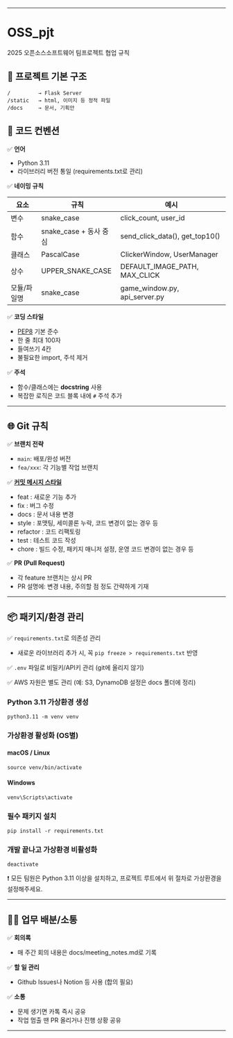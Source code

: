 


---
# OSS_pjt
2025 오픈소스소프트웨어 팀프로젝트 협업 규칙

## 📁 프로젝트 기본 구조
```
/         → Flask Server
/static   → html, 이미지 등 정적 파일
/docs     → 문서, 기획안
```

## 📏 코드 컨벤션

✅ **언어**  
- Python 3.11
- 라이브러리 버전 통일 (requirements.txt로 관리)

✅ **네이밍 규칙**

| 요소     | 규칙                 | 예시                             |
|--------|--------------------|--------------------------------|
| 변수     | snake_case         | click_count, user_id           |
| 함수     | snake_case + 동사 중심 | send_click_data(), get_top10() |
| 클래스    | PascalCase         | ClickerWindow, UserManager     |
| 상수     | UPPER_SNAKE_CASE   | DEFAULT_IMAGE_PATH, MAX_CLICK  |
| 모듈/파일명 | snake_case         | game_window.py, api_server.py  |

✅ **코딩 스타일**
- [PEP8](https://peps.python.org/pep-0008/) 기본 준수
- 한 줄 최대 100자
- 들여쓰기 4칸
- 불필요한 import, 주석 제거

✅ **주석**
- 함수/클래스에는 **docstring** 사용
- 복잡한 로직은 코드 블록 내에 `#` 주석 추가

---

## 🌐 Git 규칙

✅ **브랜치 전략**
- `main`: 배포/완성 버전
- `fea/xxx`: 각 기능별 작업 브랜치

✅ [**커밋 메시지 스타일**](https://github.com/gyoogle/tech-interview-for-developer/blob/master/ETC/Git%20Commit%20Message%20Convention.md#%EC%BB%A4%EB%B0%8B-%EB%A9%94%EC%8B%9C%EC%A7%80-%ED%98%95%EC%8B%9D)
- feat : 새로운 기능 추가
- fix : 버그 수정
- docs : 문서 내용 변경
- style : 포맷팅, 세미콜론 누락, 코드 변경이 없는 경우 등
- refactor : 코드 리팩토링
- test : 테스트 코드 작성
- chore : 빌드 수정, 패키지 매니저 설정, 운영 코드 변경이 없는 경우 등

✅ **PR (Pull Request)**
- 각 feature 브랜치는 상시 PR
- PR 설명에: 변경 내용, 주의할 점 정도 간략하게 기재

---

## 📦 패키지/환경 관리

✅ `requirements.txt`로 의존성 관리  
- 새로운 라이브러리 추가 시, 꼭 `pip freeze > requirements.txt` 반영

✅ `.env` 파일로 비밀키/API키 관리 (git에 올리지 않기)

✅ AWS 자원은 별도 관리 (예: S3, DynamoDB 설정은 docs 폴더에 정리)

### Python 3.11 가상환경 생성
`python3.11 -m venv venv`

### 가상환경 활성화 (OS별)
#### macOS / Linux
`source venv/bin/activate`

#### Windows
`venv\Scripts\activate`

### 필수 패키지 설치
`pip install -r requirements.txt`

### 개발 끝나고 가상환경 비활성화
`deactivate`

❗ 모든 팀원은 Python 3.11 이상을 설치하고, 프로젝트 루트에서 위 절차로 가상환경을 설정해주세요.

---

## 🏃‍♀️ 업무 배분/소통

✅ **회의록**  
- 매 주간 회의 내용은 docs/meeting_notes.md로 기록

✅ **할 일 관리**
- Github Issues나 Notion 등 사용 (합의 필요)

✅ **소통**
- 문제 생기면 카톡 즉시 공유
- 작업 멈출 땐 PR 올리거나 진행 상황 공유

---

